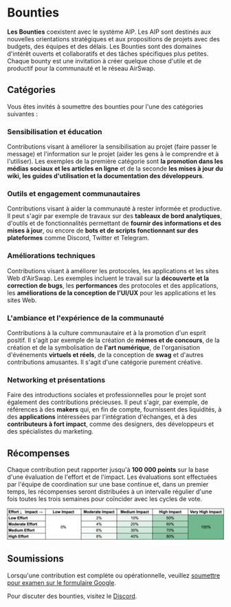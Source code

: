 # Bounties

**Les Bounties** coexistent avec le système AIP. Les AIP sont destinés aux nouvelles orientations stratégiques et aux propositions de projets avec des budgets, des équipes et des délais. Les Bounties sont des domaines d'intérêt ouverts et collaboratifs et des tâches spécifiques plus petites. Chaque bounty est une invitation à créer quelque chose d'utile et de productif pour la communauté et le réseau AirSwap. 

## Catégories

Vous êtes invités à soumettre des bounties pour l'une des catégories suivantes :

### Sensibilisation et éducation

Contributions visant à améliorer la sensibilisation au projet (faire passer le message) et l'information sur le projet (aider les gens à le comprendre et à l'utiliser). Les exemples de la première catégorie sont **la promotion dans les médias sociaux et les articles en ligne** et de la seconde **les mises à jour du wiki, les guides d'utilisation et la documentation des développeurs**.

### Outils et engagement communautaires

Contributions visant à aider la communauté à rester informée et productive. Il peut s'agir par exemple de travaux sur des **tableaux de bord analytiques**, d'outils et de fonctionnalités permettant de **fournir des informations et des mises à jour**, ou encore de **bots et de scripts fonctionnant sur des plateformes** comme Discord, Twitter et Telegram.

### Améliorations techniques

Contributions visant à améliorer les protocoles, les applications et les sites Web d'AirSwap. Les exemples incluent le travail sur la **découverte et la correction de bugs**, les **performances** des protocoles et des applications, les **améliorations de la conception de l'UI/UX** pour les applications et les sites Web.

### L'ambiance et l'expérience de la communauté

Contributions à la culture communautaire et à la promotion d'un esprit positif. Il s'agit par exemple de la création de **mèmes et de concours**, de la création et de la symbolisation de **l'art numérique**, de l'organisation d'événements **virtuels et réels**, de la conception de **swag** et d'autres contributions amusantes. Il s'agit d'une catégorie purement créative.

### Networking et présentations

Faire des introductions sociales et professionnelles pour le projet sont également des contributions précieuses. Il peut s'agir, par exemple, de références à des **makers** qui, en fin de compte, fournissent des liquidités, à des **applications** intéressées par l'intégration d'échanges, et à des **contributeurs à fort impact**, comme des designers, des développeurs et des spécialistes du marketing.

## Récompenses

Chaque contribution peut rapporter jusqu'à **100 000 points** sur la base d'une évaluation de l'effort et de l'impact. Les évaluations sont effectuées par l'équipe de coordination sur une base continue et, dans un premier temps, les récompenses seront distribuées à un intervalle régulier d'une fois toutes les trois semaines pour coïncider avec les cycles de vote.

![../.gitbook/assets/bounties-matrix.png](../.gitbook/assets/bounties-matrix.png)

## Soumissions

Lorsqu'une contribution est complète ou opérationnelle, veuillez [soumettre pour examen sur le formulaire Google](https://docs.google.com/forms/d/e/1FAIpQLSf1tRisLlS_BXh0LGhcpCYY8m8XStxPgeg7qMi85lJ5hMpq-A/viewform).

Pour discuter des bounties, visitez le [Discord](http://chat.airswap.io).


